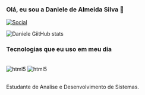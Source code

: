 ### Olá, eu sou a Daniele de Almeida Silva 👋
[![Social](https://img.shields.io/badge/LinkedIn-0077B5?style=for-the-badge&logo=linkedin&logoColor=white)](https://www.linkedin.com/in/daniele-de-almeida-silva-920b5a23a/)

![Daniele GiitHub stats](https://github-readme-stats.vercel.app/api?username=DanieleAlmeidaSilva&show_icons=true&theme=radical)

### Tecnologias que eu uso em meu dia

<div style = "display: inline_block"><br/>
  <img aLign = "center" aLt = "html5" src = "https://img.shields.io/badge/Java-ED8B00?style=for-the-badge&logo=openjdk&logoColor=white" />
  <img aLign = "center" aLt = "html5" src = "https://img.shields.io/badge/HTML-239120?style=for-the-badge&logo=html5&logoColor=white" />
  </div><br/>
      
  
Estudante de Analise e Desenvolvimento de Sistemas.
  
 
 
